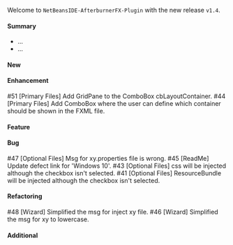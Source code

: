 Welcome to `NetBeansIDE-AfterburnerFX-Plugin` with the new release `v1.4`.



#### Summary
* ...
* ...



#### New



#### Enhancement
#51 [Primary Files] Add GridPane to the ComboBox cbLayoutContainer.
#44 [Primary Files] Add ComboBox where the user can define which container should be shown in the FXML file.



#### Feature



#### Bug
#47 [Optional Files] Msg for xy.properties file is wrong.
#45 [ReadMe] Update defect link for 'Windows 10'.
#43 [Optional Files] css will be injected although the checkbox isn't selected.
#41 [Optional Files] ResourceBundle will be injected although the checkbox isn't selected.



#### Refactoring
#48 [Wizard] Simplified the msg for inject xy file.
#46 [Wizard] Simplified the msg for xy to lowercase.



#### Additional



[//]: # (Issues which will be integrated in this release)
